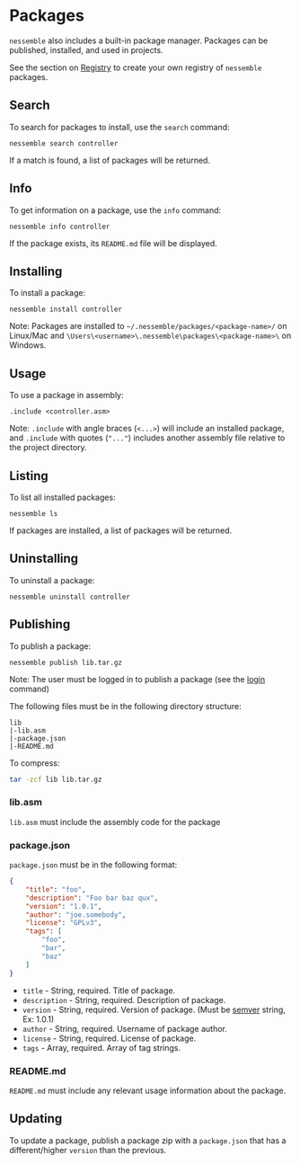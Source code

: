 # Packages

`nessemble` also includes a built-in package manager. Packages can be published,
installed, and used in projects.

See the section on [Registry](/registry/) to create your own registry of
`nessemble` packages.

## Search

To search for packages to install, use the `search` command:

```text
nessemble search controller
```

If a match is found, a list of packages will be returned.

## Info

To get information on a package, use the `info` command:

```text
nessemble info controller
```

If the package exists, its `README.md` file will be displayed.

## Installing

To install a package:

```text
nessemble install controller
```

Note: Packages are installed to `~/.nessemble/packages/<package-name>/` on
Linux/Mac and `\Users\<username>\.nessemble\packages\<package-name>\` on
Windows.

## Usage

To use a package in assembly:

```text
.include <controller.asm>
```

Note: `.include` with angle braces (`<...>`) will include an installed package,
and `.include` with quotes (`"..."`) includes another assembly file relative to
the project directory.

## Listing

To list all installed packages:

```text
nessemble ls
```

If packages are installed, a list of packages will be returned.

## Uninstalling

To uninstall a package:

```text
nessemble uninstall controller
```

## Publishing

To publish a package:

```text
nessemble publish lib.tar.gz
```

Note: The user must be logged in to publish a package (see the
[login](/usage/#login) command)

The following files must be in the following directory structure:

```text
lib
|-lib.asm
|-package.json
|-README.md
```

To compress:

```bash
tar -zcf lib lib.tar.gz
```

### lib.asm

`lib.asm` must include the assembly code for the package

### package.json

`package.json` must be in the following format:

```json
{
    "title": "foo",
    "description": "Foo bar baz qux",
    "version": "1.0.1",
    "author": "joe.somebody",
    "license": "GPLv3",
    "tags": [
        "foo",
        "bar",
        "baz"
    ]
}
```

* `title` - String, required. Title of package.
* `description` - String, required. Description of package.
* `version` - String, required. Version of package. (Must be
    [semver](http://semver.org/) string, Ex: 1.0.1)
* `author` - String, required. Username of package author.
* `license` - String, required. License of package.
* `tags` - Array, required. Array of tag strings.

### README.md

`README.md` must include any relevant usage information about the package.

## Updating

To update a package, publish a package zip with a `package.json` that has a
different/higher `version` than the previous.
